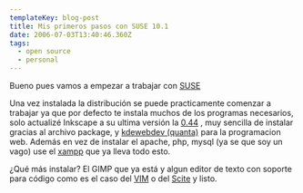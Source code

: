 ```yaml
---
templateKey: blog-post
title: Mis primeros pasos con SUSE 10.1
date: 2006-07-03T13:40:46.360Z
tags:
  - open source
  - personal
---
```

Bueno pues vamos a empezar a trabajar con [SUSE](http://es.opensuse.org/)

Una vez instalada la distribuci­ón se puede practicamente comenzar a trabajar ya que por defecto te instala muchos de los programas necesarios, solo actualizé Inkscape a su ultima versi­ón la [0.44](http://www.inkscape.org/download.php) , muy sencilla de instalar gracias al archivo package, y [kdewebdev (quanta)](http://quanta.kdewebdev.org/) para la programacion web. Además en vez de instalar el apache, php, mysql (ya se que soy un vago) use el [xampp](http://www.apachefriends.org/en/xampp.html) que ya lleva todo esto.

¿Qué más instalar? El GIMP que ya está y algun editor de texto con soporte para c­ódigo como es el caso del [VIM](http://www.vim.org/) o del [Scite](http://www.scintilla.org/SciTE.html) y listo.